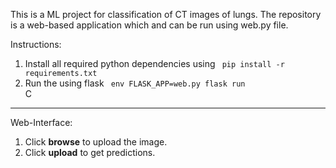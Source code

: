 This is a ML project for classification of CT images of lungs. The repository is a web-based application which and can be run using web.py file. 

Instructions:
1. Install all required python dependencies using <code> pip install -r requirements.txt </code>
2. Run the using flask <code> env FLASK_APP=web.py flask run </code>C

___
Web-Interface:
1. Click **browse** to upload the image.
2. Click **upload** to get predictions.
